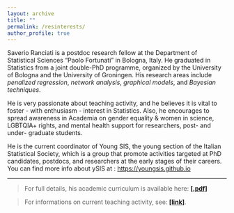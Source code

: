 ```yaml
---
layout: archive
title: ""
permalink: /resinterests/
author_profile: true
---
```


Saverio Ranciati is a postdoc research fellow at the Department of Statistical Sciences “Paolo Fortunati” in Bologna, Italy. He graduated in Statistics from a joint double-PhD programme, organized by the University of Bologna and the University of Groningen. His research areas include *penalized regression*, *network analysis*, *graphical models*, and *Bayesian techniques*.

He is very passionate about teaching activity, and he believes it is vital to foster - with enthusiasm - interest in Statistics. Also, he encourages to spread awareness in Academia on gender equality & women in science, LGBTQIA+ rights, and mental health support for researchers, post- and under- graduate students.

He is the current coordinator of Young SIS, the young section of the Italian Statistical Society, which is a group that promote activities targeted at PhD candidates, postdocs, and researchers at the early stages of their careers.
You can find more info about ySIS at : https://youngsis.github.io

---

> For full details, his academic curriculum is available here: [**[.pdf]**](/files/ranciati_academic_cv.pdf)

> For informations on current teaching activity, see: [**[link]**](https://www.unibo.it/sitoweb/saverio.ranciati2/teachings).
